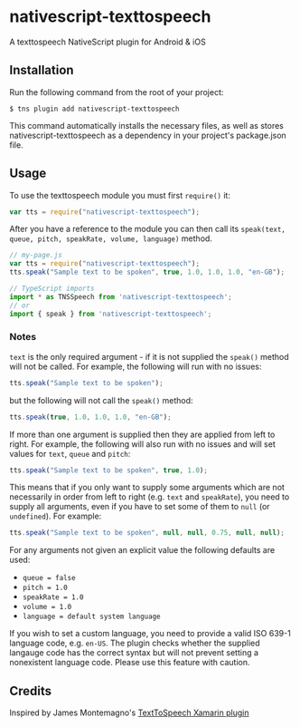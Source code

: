 # nativescript-texttospeech

A texttospeech NativeScript plugin for Android & iOS

## Installation

Run the following command from the root of your project:

```
$ tns plugin add nativescript-texttospeech
```

This command automatically installs the necessary files, as well as stores nativescript-texttospeech as a dependency in your project's package.json file.

## Usage

To use the texttospeech module you must first `require()` it:

```js
var tts = require("nativescript-texttospeech");
```

After you have a reference to the module you can then call its `speak(text, queue, pitch, speakRate, volume, language)` method.

```js
// my-page.js
var tts = require("nativescript-texttospeech");
tts.speak("Sample text to be spoken", true, 1.0, 1.0, 1.0, "en-GB");

// TypeScript imports
import * as TNSSpeech from 'nativescript-texttospeech';
// or
import { speak } from 'nativescript-texttospeech';
```

### Notes

`text` is the only required argument - if it is not supplied the `speak()` method will not be called. For example, the following will run with no issues:

```js
tts.speak("Sample text to be spoken");
```

but the following will not call the `speak()` method:

```js
tts.speak(true, 1.0, 1.0, 1.0, "en-GB");
```

If more than one argument is supplied then they are applied from left to right. For example, the following will also run with no issues and will set values for `text`, `queue` and `pitch`:

```js
tts.speak("Sample text to be spoken", true, 1.0);
```

This means that if you only want to supply some arguments which are not necessarily in order from left to right (e.g. `text` and `speakRate`), you need to supply all arguments, even if you have to set some of them to `null` (or `undefined`). For example:

```js
tts.speak("Sample text to be spoken", null, null, 0.75, null, null);
```

For any arguments not given an explicit value the following defaults are used:  
- `queue = false`  
- `pitch = 1.0`  
- `speakRate = 1.0`  
- `volume = 1.0` 
- `language = default system language`

If you wish to set a custom language, you need to provide a valid ISO 639-1 language code, e.g. `en-US`. The plugin checks whether the supplied langauge code has the correct syntax but will not prevent setting a nonexistent language code. Please use this feature with caution.

## Credits

Inspired by James Montemagno's [TextToSpeech Xamarin plugin](https://github.com/jamesmontemagno/Xamarin.Plugins/tree/master/TextToSpeech)
